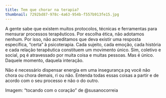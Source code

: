 ```yaml
---
title: Tem que chorar na terapia?
thumbnail: 7292bd87-978c-4a63-954b-f557b913fe15.jpg
---
```

<!--StartFragment-->

A gente sabe que existem muitos protocolos, técnicas e ferramentas para mensurar processos terapêuticos. Por escolha ética, não adotamos nenhum. Por isso, não acreditamos que deva existir uma resposta específica, “certa” à psicoterapia. Cada sujeito, cada emoção, cada história e cada relação terapêutica constituem um movimento único. Sim, coletivo e social, pq é atravessado por muita coisa e muitas pessoas. Mas é único. Daquele momento, daquela interação.

Não é necessário dispensar energia em uma insegurança pq você não chora ou chora demais, ri ou não. Entenda todas essas coisas a partir e de acordo com o seu processo e não o do outro.

Imagem: “tocando com o coração” de @susanocorreia

<!--EndFragment-->